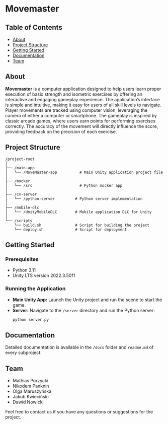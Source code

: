 
# Movemaster

## Table of Contents
- [About](#about)
- [Project Structure](#project-structure)
- [Getting Started](#getting-started)
- [Documentation](#documentation)
- [Team](#team)

## About
**Movemaster** is a computer application designed to help users learn proper execution of basic strength and isometric exercises by offering an interactive and engaging gameplay experience. The application’s interface is simple and intuitive, making it easy for users of all skill levels to navigate. Player movements are tracked using computer vision, leveraging the camera of either a computer or smartphone. The gameplay is inspired by classic arcade games, where users earn points for performing exercises correctly. The accuracy of the movement will directly influence the score, providing feedback on the precision of each exercise.


## Project Structure
```
/project-root
│
├── /main-app
│   └── /MoveMaster-app          # Main Unity application project file
│
├── /mocker
│   └── /src			         # Python mocker app
│
├── /cv-server
│   └── /python-server         # Python server implementation
│
├── /mobile-dlc
│   └── /UnityMobileDLC        # Mobile application DLC for Unity
│
└── /scripts
    └── build.sh               # Script for building the project
    └── deploy.sh              # Script for deployment
```

## Getting Started

### Prerequisites
- Python 3.11
- Unity LTS version 2022.3.50f1

### Running the Application
- **Main Unity App:** Launch the Unity project and run the scene to start the game.
- **Server:** Navigate to the `/server` directory and run the Python server:
  ```bash
  python server.py
  ```

## Documentation
Detailed documentation is available in the `/docs` folder and `readme.md` of every subproject.

## Team
- Mathias Porzycki
- Nikodem Panknin
- Olga Maruszyńska
- Jakub Kwieciński
- Dawid Nowicki

Feel free to contact us if you have any questions or suggestions for the project.
```
